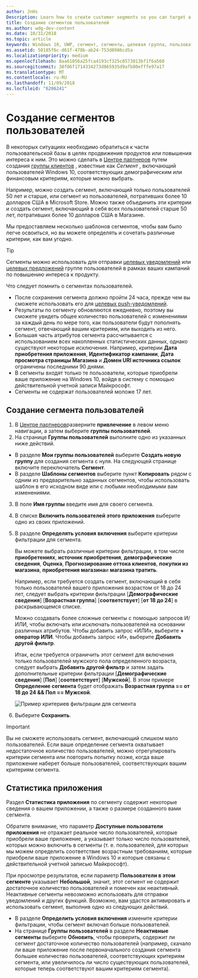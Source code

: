 ```yaml
---
author: JnHs
Description: Learn how to create customer segments so you can target a subset of your customer base for promotional or engagement purposes.
title: Создание сегментов пользователей
ms.author: wdg-dev-content
ms.date: 10/31/2018
ms.topic: article
keywords: Windows 10, UWP, сегмент, сегменты, целевая группа, пользователи
ms.assetid: 58185f6c-d61f-478b-ab24-753d8986cd5a
ms.localizationpriority: medium
ms.openlocfilehash: 8aa61056a25fca4193cf325c8573813bf1f6a560
ms.sourcegitcommit: 38f06f1714334273d865935d9afb80efffe97a17
ms.translationtype: MT
ms.contentlocale: ru-RU
ms.lasthandoff: 11/09/2018
ms.locfileid: "6206241"
---
```

# <a name="create-customer-segments"></a>Создание сегментов пользователей

В некоторых ситуациях необходимо обратиться к части пользовательской базы в целях продвижения продуктов или повышения интереса к ним. Это можно сделать в [Центре партнеров](https://partner.microsoft.com/dashboard) путем создания [группы клиентов](create-customer-groups.md) , известные как *Сегмент* , включающий пользователей Windows 10, соответствующих демографическим или финансовым критериям, которые можно выбрать.

Например, можно создать сегмент, включающий только пользователей 50 лет и старше, или сегмент из пользователей, потративших более 10 долларов США в Microsoft Store. Можно также объединить эти критерии и создать сегмент, включающий в себя всех пользователей старше 50 лет, потративших более 10 долларов США в Магазине. 

Мы предоставляем несколько шаблонов сегментов, чтобы вам было легче освоиться, но вы можете определять и сочетать различные критерии, как вам угодно.

> [!TIP]
> Сегменты можно использовать для отправки [целевых уведомлений](send-push-notifications-to-your-apps-customers.md) или [целевых предложений](use-targeted-offers-to-maximize-engagement-and-conversions.md) группе пользователей в рамках ваших кампаний по повышению интереса к продукту.

Что следует помнить о сегментах пользователей.
- После сохранения сегмента должно пройти 24 часа, прежде чем вы сможете использовать его для [целевых push-уведомлений](send-push-notifications-to-your-apps-customers.md).
- Результаты по сегменту обновляются ежедневно, поэтому вы сможете увидеть общее количество пользователей с изменениями за каждый день по мере того, как пользователи будут пополнять сегмент, отвечающий вашим критериям, или выходить из него.
- Большая часть атрибутов сегмента рассчитывается с использованием всех накопленных статистических данных, однако существуют некоторые исключения. Например, критерии **Дата приобретения приложения**, **Идентификатор кампании**, **Дата просмотра страницы Магазина** и **Домен URI источника ссылок** ограничены последними 90 днями.
- В сегменты входят только те пользователи, которые приобрели ваше приложение на Windows 10, войдя в систему с помощью действительной учетной записи Майкрософт. 
- Сегменты не содержат пользователей моложе 17 лет.

## <a name="to-create-a-customer-segment"></a>Создание сегмента пользователей

1.  В [Центре партнеров](https://partner.microsoft.com/dashboard)разверните **привлечение** в левом меню навигации, а затем выберите **группы пользователей**.
2.  На странице **Группы пользователей** выполните одно из указанных ниже действий.
 - В разделе **Мои группы пользователей** выберите **Создать новую группу** для создания сегмента с нуля. На следующей странице включите переключатель **Сегмент**.
 - В разделе **Шаблоны сегментов** выберите пункт **Копировать** рядом с одним из предварительно заданных сегментов, чтобы использовать шаблон в его исходном виде или с любыми необходимыми вам изменениями.
3.  В поле **Имя группы** введите имя для своего сегмента.
4.  В списке **Включить пользователей этого приложения** выберите одно из своих приложений.
5.  В разделе **Определять условия включения** выберите критерии фильтрации для сегмента.

    Вы можете выбрать различные критерии фильтрации, в том числе **приобретениях**, **источник приобретения**, **демографические сведения**, **Оценка**, **Прогнозирование оттока клиентов**, **покупки из магазина**, **приобретения магазина**и **магазина тратить**.

    Например, если требуется создать сегмент, включающий в себя только пользователей вашего приложения возрастом от 18 до 24 лет, следует выбрать критерии фильтрации [**Демографические сведения**] [**Возрастная группа**] [**соответствует**] [**от 18 до 24**] в раскрывающемся списке.

    Можно создавать более сложные сегменты с помощью запросов И/ИЛИ, чтобы включать или исключать пользователей на основании различных атрибутов. Чтобы добавить запрос «ИЛИ», выберите **+ оператор ИЛИ**. Чтобы добавить запрос «И», выберите **Добавить другой фильтр**.

    Итак, если требуется ограничить этот сегмент для включения только пользователей мужского пола определенного возраста, следует выбрать **Добавить другой фильтр** и затем задать дополнительные критерии фильтрации [**Демографические сведения**] [**Пол**] [**соответствует**] [**Мужской**]. В этом примере **Определение сегмента** будет отображать **Возрастная группа == от 18 до 24 && Пол == Мужской**.

    ![Пример критериев фильтрации для сегмента](images/create-segment-inclusions.png)
6. Выберите **Сохранить**.

> [!IMPORTANT]
> Вы не сможете использовать сегмент, включающий слишком мало пользователей. Если ваше определение сегмента охватывает недостаточное количество пользователей, можно отрегулировать критерии сегмента или повторить попытку позже, когда ваше приложение наберет больше пользователей, соответствующих вашим критериям сегмента.


## <a name="app-statistics"></a>Статистика приложения

Раздел **Статистика приложения** по сегменту содержит некоторые сведения о вашем приложении, а также о размере созданного вами сегмента.

Обратите внимание, что параметр **Доступные пользователи приложения** не отражает реальное число пользователей, которые приобрели ваше приложение, а указывает только число пользователей, которых можно включить в сегменты (т. е. пользователей, для которых мы можем определить соответствие возрастным требованиям, которые приобрели ваше приложение в Windows 10 и которые связаны с действительной учетной записью Майкрософт).

При просмотре результатов, если параметр **Пользователи в этом сегменте** указывает **Небольшой**, значит, этот сегмент не содержит достаточное количество пользователей и помечен как неактивный. Неактивные сегменты невозможно использовать для отправки уведомлений и других функций. Возможно, вам удастся активировать и использовать сегмент, выполнив одно из следующих действий.

- В разделе **Определить условия включения** измените критерии фильтрации, чтобы сегмент включал больше пользователей.
- На странице **Группы пользователей** в разделе **Неактивные сегменты** выберите **Обновить**, чтобы проверить, содержит ли сегмент достаточное количество пользователей (например, скачало ли ваше приложение после первоначального создания сегмента большее количество пользователей, соответствующих критериям сегмента, или увеличилось ли число существующих пользователей, которые теперь соответствуют вашим критериям сегмента).
